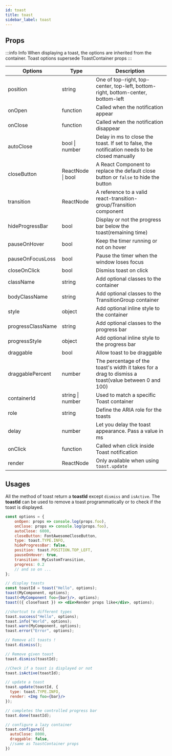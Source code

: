 ```yaml
---
id: toast
title: toast
sidebar_label: toast
---
```


## Props

:::info Info
  When displaying a toast, the options are inherited from the container. Toast options supersede ToastContainer props
:::

| Options           | Type              | Description                                                                                         |
|-------------------|-------------------|-----------------------------------------------------------------------------------------------------|
| position          | string            | One of top-right, top-center, top-left, bottom-right, bottom-center, bottom-left                    |
| onOpen            | function          | Called when the notification appear                                                                 |
| onClose           | function          | Called when the notification disappear                                                              |
| autoClose         | bool \| number    | Delay in ms to close the toast. If set to false, the notification needs to be closed manually       |
| closeButton       | ReactNode \| bool | A React Component to replace the default close button or `false` to hide the button                 |
| transition        | ReactNode         | A reference to a valid react-transition-group/Transition component                                  |
| hideProgressBar   | bool              | Display or not the progress bar below the toast(remaining time)                                     |
| pauseOnHover      | bool              | Keep the timer running or not on hover                                                              |
| pauseOnFocusLoss  | bool              | Pause the timer when the window loses focus                                                         |
| closeOnClick      | bool              | Dismiss toast on click                                                                              |
| className         | string            | Add optional classes to the container                                                               |
| bodyClassName     | string            | Add optional classes to the TransitionGroup container                                               |
| style             | object            | Add optional inline style to the container                                                          |
| progressClassName | string            | Add optional classes to the progress bar                                                            |
| progressStyle     | object            | Add optional inline style to the progress bar                                                       |
| draggable         | bool              | Allow toast to be draggable                                                                         |
| draggablePercent  | number            | The percentage of the toast's width it takes for a drag to dismiss a toast(value between 0 and 100) |
| containerId       | string \| number  | Used to match a specific Toast container                                                            |
| role              | string            | Define the ARIA role for the toasts                                                                 |
| delay             | number            | Let you delay the toast appearance. Pass a value in ms                                              |
| onClick           | function          | Called when click inside Toast notification                                                         |
| render            | ReactNode         | Only available when using `toast.update`                                                            |


## Usages

All the method of toast return a **toastId** except `dismiss` and `isActive`.
The **toastId** can be used to remove a toast programmatically or to check if the toast is displayed.

```jsx
const options = {
    onOpen: props => console.log(props.foo),
    onClose: props => console.log(props.foo),
    autoClose: 6000,
    closeButton: FontAwesomeCloseButton,
    type: toast.TYPE.INFO,
    hideProgressBar: false,
    position: toast.POSITION.TOP_LEFT,
    pauseOnHover: true,
    transition: MyCustomTransition,
    progress: 0.2
    // and so on ...
};

// display toasts
const toastId = toast("Hello", options);
toast(MyComponent, options); 
toast(<MyComponent foo={bar}/>, options); 
toast(({ closeToast }) => <div>Render props like</div>, options);

//shortcut to different types
toast.success("Hello", options); 
toast.info("World", options); 
toast.warn(MyComponent, options); 
toast.error("Error", options);

// Remove all toasts !
toast.dismiss();

// Remove given toast
toast.dismiss(toastId); 

//Check if a toast is displayed or not
toast.isActive(toastId); 

// update a toast
toast.update(toastId, {
  type: toast.TYPE.INFO,
  render: <Img foo={bar}/>
});

// completes the controlled progress bar
toast.done(toastId);

// configure a lazy container
toast.configure({
  autoClose: 8000,
  draggable: false,
  //same as ToastContainer props
})
```


